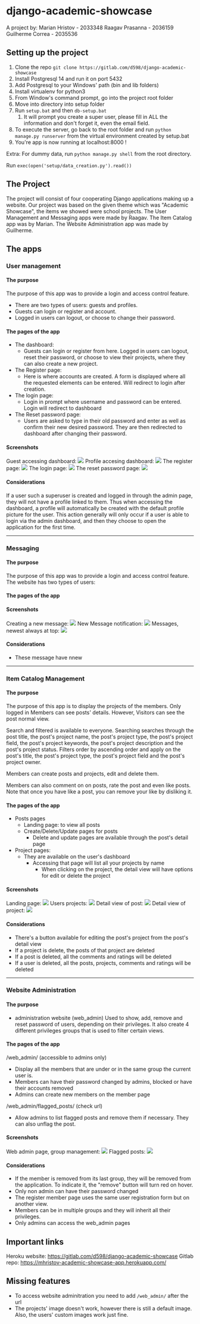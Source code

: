 # django-academic-showcase

A project by:
Marian Hristov - 2033348
Raagav Prasanna - 2036159
Guilherme Correa - 2035536

## Setting up the project

1. Clone the repo `git clone https://gitlab.com/d598/django-academic-showcase`
2. Install Postgresql 14 and run it on port 5432
3. Add Postgresql to your Windows' path (bin and lib folders)
4. Install virtualenv for python3
5. From Window's command prompt, go into the project root folder
6. Move into directory into setup folder
7. Run `setup.bat` and then `db-setup.bat`
   1. It will prompt you create a super user, please fill in ALL the information and don't forget it, even the email field.
8. To execute the server,  go back to the root folder and run `python manage.py runserver` from the virtual environment created by setup.bat
9. You're app is now running at localhost:8000 !

Extra:
For dummy data, run `python manage.py shell` from the root directory.

Run `exec(open('setup/data_creation.py').read())`

## The Project

The project will consist of four cooperating Django applications making up a website. Our project was based on the given theme which was "Academic Showcase", the items we showed were school projects. The User Management and Messaging apps were made by Raagav. The Item Catalog app was by Marian. The Website Administration app was made by Guilherme.

## The apps

### User management

#### The purpose

 The purpose of this app was to provide a login and access control feature.
- There are two types of users: guests and profiles.
- Guests can login or register and account.
- Logged in users can logout, or choose to change their password.

#### The pages of the app
  - The dashboard: 
    - Guests can login or register from here. Logged in users can logout, reset their password, or choose to view their projects, where they can also create a new project.
- The Register page:
    - Here is where accounts are created. A form is displayed where all the requested elements can be entered. Will redirect to login after creation.
- The login page:
    - Login in prompt where username and password can be entered. Login will redirect to dashboard
- The Reset password page:
    - Users are asked to type in their old password and enter as well as confirm their new desired password. They are then redirected to dashboard after changing their password.
#### Screenshots
Guest accessing dashboard: 
![](image/README/1652657555831.png)
Profile accesing dashboard:
![](image/README/1652657607595.png)
The register page:
![](image/README/1652657626501.png)
The login page:
![](image/README/1652657645429.png)
The reset password page:
![](image/README/1652657682520.png)
#### Considerations
If a user such a superuser is created and logged in through the admin page, they will not have a profile linked to them. Thus when accessing the dashboard, a profile will automatically be created with the default profile picture for the user. This action generally will only occur if a user is able to login via the admin dashboard, and then they choose to open the application for the first time.

---

### Messaging

#### The purpose

The purpose of this app was to provide a login and access control feature. The website has two types of users:

#### The pages of the app

#### Screenshots

Creating a new message:
![](image/README/1652658422183.png)
New Message notification:
![](image/README/1652658542488.png)
Messages, newest always at top:
![](image/README/1652658564040.png)

#### Considerations
- These message have nnew

---

### Item Catalog Management

#### The purpose

The purpose of this app is to display the projects of the members. Only logged in Members can see posts' details. However, Visitors can see the post normal view. 

Search and filtered is available to everyone. Searching searches through the post title, the post's project name, the post's project type, the post's project field, the post's project keywords, the post's project description and the post's project status. Filters order by ascending order and apply on the post's title, the post's project type, the post's project field and the post's project owner.

Members can create posts and projects, edit and delete them. 

Members can also comment on on posts, rate the post and even like posts. Note that once you have like a post, you can remove your like by disliking it.

#### The pages of the app

- Posts pages
    - Landing page: to view all posts
    - Create/Delete/Update pages for posts
        - Delete and update pages are available through the post's detail page
- Project pages:
    - They are available on the user's dashboard
        - Accessing that page will list all your projects by name
            - When clicking on the project, the detail view will have options for edit or delete the project 

#### Screenshots
Landing page:
![](image/README/1652657708299.png)
Users projects:
![](image/README/1652657732056.png)
Detail view of post:
![](image/README/1652657757362.png)
Detail view of project:
![](image/README/1652657818587.png)
#### Considerations
- There's a button available for editing the post's project from the post's detail view
- If a project is delete, the posts of that project are deleted
- If a post is deleted, all the comments and ratings will be deleted
- If a user is deleted, all the posts, projects, comments and ratings will be deleted

---

### Website Administration

#### The purpose
- administration website (web_admin)
Used to show, add, remove and reset password of users, depending on their privileges. It also create 4 different privileges groups that is used to filter certain views.
#### The pages of the app
/web_admin/ (accessible to admins only)
- Display all the members that are under or in the same group the current user is.
- Members can have their password changed by admins, blocked or have their accounts removed
- Admins can create new members on the member page

/web_admin/flagged_posts/ (check url)
- Allow admins to list flagged posts and remove them if necessary. They can also unflag the post.

#### Screenshots

Web admin page, group management:
![](image/README/1652658303281.png)
Flagged posts:
![](image/README/1652658384976.png)

#### Considerations
- If the member is removed from its last group, they will be removed from the application. To indicate it, the "remove" button will turn red on hover.
- Only non admin can have their password changed
- The register member page uses the same user registration form but on another view.
- Members can be in multiple groups and they will inherit all their privileges.
- Only admins can access the web_admin pages 

## Important links

Heroku website: https://gitlab.com/d598/django-academic-showcase 
Gitlab repo: https://mhristov-academic-showcase-app.herokuapp.com/

## Missing features
- To access website adminitration you need to add `/web_admin/` after the url
- The projects' image doesn't work, however there is still a default image. Also, the users' custom images work just fine. 